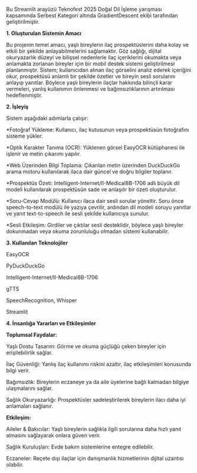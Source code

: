 Bu Streamlit arayüzü Teknofest 2025 Doğal Dil İşleme yarışması kapsamında Serbest Kategori altında GradientDescent ekibi tarafından geliştirilmiştir.

**1. Oluşturulan Sistemin Amacı**

Bu projenin temel amacı, yaşlı bireylerin ilaç prospektüslerini daha kolay ve etkili bir şekilde anlayabilmelerini sağlamaktır. Göz sağlığı, dijital okuryazarlık düzeyi ve bilişsel nedenlerle ilaç içeriklerini okumakta veya anlamakta zorlanan bireyler için bir mobil destek sistemi geliştirilmesi planlanmıştır. Sistem; kullanıcıdan alınan ilaç görselini analiz ederek içeriğini okur, prospektüsü anlamlı bir şekilde özetler ve bireyin sesli sorularını anlayıp yanıtlar. Böylece yaşlı bireylerin ilaçlar hakkında bilinçli karar vermeleri, yanlış kullanımın önlenmesi ve bağımsızlıklarının artırılması hedeflenmiştir.

**2. İşleyiş**

Sistem aşağıdaki adımlarla çalışır:

*Fotoğraf Yükleme: Kullanıcı, ilaç kutusunun veya prospektüsün fotoğrafını sisteme yükler.

*Optik Karakter Tanıma (OCR): Yüklenen görsel EasyOCR kütüphanesi ile işlenir ve metin çıkarımı yapılır.

*Web Üzerinden Bilgi Toplama: Çıkarılan metin üzerinden DuckDuckGo arama motoru kullanılarak ilaca dair güncel ve doğru bilgiler toplanır.

*Prospektüs Özeti: Intelligent-Internet/II-Medical8B-1706 adlı büyük dil modeli kullanılarak prospektüsün sade ve anlaşılır bir özeti oluşturulur.

*Soru-Cevap Modülü: Kullanıcı ilaca dair sesli sorular yöneltir. Soru önce speech-to-text modülü ile yazıya çevrilir, ardından dil modeli soruyu yanıtlar ve yanıt text-to-speech ile sesli şekilde kullanıcıya sunulur.

*Sesli Etkileşim: Girdiler ve çıktılar sesli desteklidir, böylece yaşlı bireyler dokunmadan veya okuma zorunluluğu olmadan sistemi kullanabilir.

**3. Kullanılan Teknolojiler**

EasyOCR

PyDuckDuckGo

Intelligent-Internet/II-Medical8B-1706

gTTS 

SpeechRecognition, Whisper

Streamlit

**4. İnsanlığa Yararları ve Etkileşimler**

**Toplumsal Faydalar:**

Yaşlı Dostu Tasarım: Görme ve okuma güçlüğü çeken bireyler için erişilebilirlik sağlar.

İlaç Güvenliği: Yanlış ilaç kullanımı riskini azaltır, ilaç etkileşimleri konusunda bilgi verir.

Bağımsızlık: Bireylerin eczaneye ya da aile üyelerine bağlı kalmadan bilgiye ulaşmalarını sağlar.

Sağlık Okuryazarlığı: Prospektüsler sadeleştirilerek bireylerin ilacı daha iyi anlamaları sağlanır.

**Etkileşim:**

Aileler & Bakıcılar: Yaşlı bireylerin sağlıkla ilgili sorularına daha hızlı yanıt almasını sağlayarak onlara güven verir.

Sağlık Kuruluşları: Evde bakım sistemlerine entegre edilebilir.

Eczaneler: Reçete dışı ilaçlar için danışmanlık hizmetlerinin dijital uzantısı olabilir.

